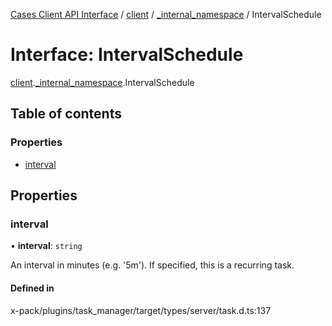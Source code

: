 [Cases Client API Interface](../README.md) / [client](../modules/client.md) / [\_internal\_namespace](../modules/client._internal_namespace.md) / IntervalSchedule

# Interface: IntervalSchedule

[client](../modules/client.md).[_internal_namespace](../modules/client._internal_namespace.md).IntervalSchedule

## Table of contents

### Properties

- [interval](client._internal_namespace.IntervalSchedule.md#interval)

## Properties

### interval

• **interval**: `string`

An interval in minutes (e.g. '5m'). If specified, this is a recurring task.

#### Defined in

x-pack/plugins/task_manager/target/types/server/task.d.ts:137
